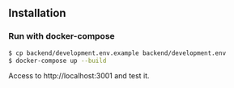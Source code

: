 ## Installation

### Run with docker-compose

```bash
$ cp backend/development.env.example backend/development.env
$ docker-compose up --build
```

Access to http://localhost:3001 and test it.